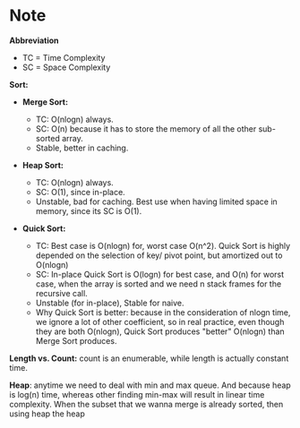 # Note

**Abbreviation**
  + TC = Time Complexity
  + SC = Space Complexity

**Sort:**

  - **Merge Sort:**
    + TC: O(nlogn) always.
    + SC: O(n) because it has to store the memory of all the other sub-sorted array.
    + Stable, better in caching.

  - **Heap Sort:**
    + TC: O(nlogn) always.
    + SC: O(1), since in-place.
    + Unstable, bad for caching. Best use when having limited space in memory, since its SC is O(1).

  - **Quick Sort:**
    + TC: Best case is O(nlogn) for, worst case O(n^2). Quick Sort is highly depended on the selection of key/ pivot point, but amortized out to O(nlogn)
    + SC: In-place Quick Sort is O(logn) for best case, and O(n) for worst case, when the array is sorted and we need n stack frames for the recursive call.
    + Unstable (for in-place), Stable for naive.
    + Why Quick Sort is better: because in the consideration of nlogn time, we ignore a lot of other coefficient, so in real practice, even though they are both O(nlogn), Quick Sort produces "better" O(nlogn) than Merge Sort produces.

**Length vs. Count:** count is an enumerable, while length is actually constant time.

**Heap**: anytime we need to deal with min and max queue. And because heap is log(n) time, whereas other finding min-max will result in linear time complexity. When the subset that we wanna merge is already sorted, then using heap the heap
